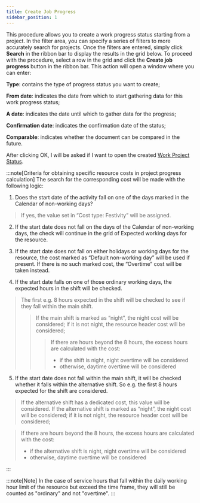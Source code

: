 ```yaml
---
title: Create Job Progress 
sidebar_position: 1
---
```


This procedure allows you to create a work progress status starting from a project. In the filter area, you can specify a series of filters to more accurately search for projects. Once the filters are entered, simply click **Search** in the ribbon bar to display the results in the grid below. To proceed with the procedure, select a row in the grid and click the **Create job progress** button in the ribbon bar. This action will open a window where you can enter:

**Type**: contains the type of progress status you want to create;

**From date**: indicates the date from which to start gathering data for this work progress status;

**A date**: indicates the date until which to gather data for the progress;

**Confirmation date**: indicates the confirmation date of the status;

**Comparable**: indicates whether the document can be compared in the future.

After clicking OK, I will be asked if I want to open the created [Work Project Status](/docs/project-management/work-project-status/new-work-project-status/).

:::note[Criteria for obtaining specific resource costs in project progress calculation]
The search for the corresponding cost will be made with the following logic: 
1. Does the start date of the activity fall on one of the days marked in the Calendar of non-working days? 
>	If yes, the value set in “Cost type: Festivity” will be assigned.

2. If the start date does not fall on the days of the Calendar of non-working days, the check will continue in the grid of Expected working days for the resource.

3. If the start date does not fall on either holidays or working days for the resource, the cost marked as “Default non-working day” will be used if present. If there is no such marked cost, the “Overtime” cost will be taken instead.

4. If the start date falls on one of those ordinary working days, the expected hours in the shift will be checked.
>	The first e.g. 8 hours expected in the shift will be checked to see if they fall within the main shift.  
>>	If the main shift is marked as “night”, the night cost will be considered; if it is not night, the resource header cost will be considered;
>>>	If there are hours beyond the 8 hours, the excess hours are calculated with the cost:
>>>- if the shift is night, night overtime will be considered
>>>- otherwise, daytime overtime will be considered
5. If the start date does not fall within the main shift, it will be checked whether it falls within the alternative shift. So e.g. the first 8 hours expected for the shift are considered.
>	If the alternative shift has a dedicated cost, this value will be considered.
>	If the alternative shift is marked as “night”, the night cost will be considered; if it is not night, the resource header cost will be considered;

>	If there are hours beyond the 8 hours, the excess hours are calculated with the cost:
>- if the alternative shift is night, night overtime will be considered
>- otherwise, daytime overtime will be considered

:::

:::note[Note]
In the case of service hours that fall within the daily working hour limit of the resource but exceed the time frame, they will still be counted as "ordinary" and not "overtime".
:::